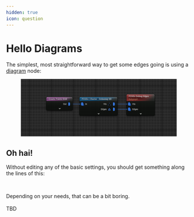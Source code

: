 ```yaml
---
hidden: true
icon: question
---
```


# Hello Diagrams

The simplest, most straightforward way to get some edges going is using a [diagram](../../../node-library/clusters/diagrams/) node:

<figure><img src="../../../.gitbook/assets/image (1) (1) (1) (1) (1) (1) (1) (1).png" alt=""><figcaption></figcaption></figure>

## Oh hai!

Without editing any of the basic settings, you should get something along the lines of this:

<figure><img src="../../../.gitbook/assets/placeholder-wide.jpg" alt=""><figcaption></figcaption></figure>

Depending on your needs, that can be a bit boring.\
\
TBD
